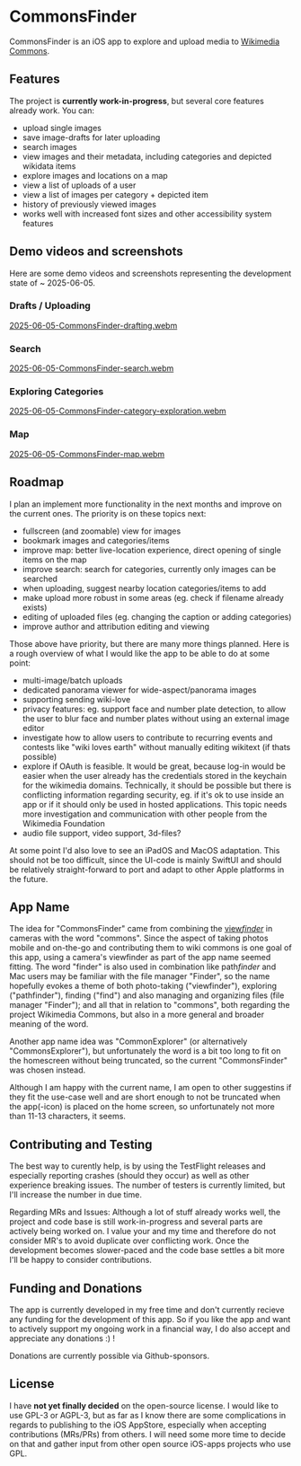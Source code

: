 # CommonsFinder

CommonsFinder is an iOS app to explore and upload media to [Wikimedia Commons](https://commons.wikimedia.org).

## Features

The project is **currently work-in-progress**, but several core features already work. You can:

- upload single images
- save image-drafts for later uploading
- search images
- view images and their metadata, including categories and depicted wikidata items
- explore images and locations on a map
- view a list of uploads of a user
- view a list of images per category + depicted item
- history of previously viewed images
- works well with increased font sizes and other accessibility system features


## Demo videos and screenshots
Here are some demo videos and screenshots representing the development state of ~ 2025-06-05.

### Drafts / Uploading
[2025-06-05-CommonsFinder-drafting.webm](https://github.com/user-attachments/assets/de33119a-dfde-4492-bd2b-fd964601f079)

### Search
[2025-06-05-CommonsFinder-search.webm](https://github.com/user-attachments/assets/d8b1019a-7a64-4348-b09e-b889549060b8)

### Exploring Categories
[2025-06-05-CommonsFinder-category-exploration.webm](https://github.com/user-attachments/assets/79b1997f-6508-47c9-b5c1-88b1e51c408d)

### Map
[2025-06-05-CommonsFinder-map.webm](https://github.com/user-attachments/assets/45fa46a9-ebe6-4d19-964e-2149ce509a14)

## Roadmap

I plan an implement more functionality in the next months and improve on the current ones. The priority is on these topics next:

- fullscreen (and zoomable) view for images
- bookmark images and categories/items
- improve map: better live-location experience, direct opening of single items on the map
- improve search: search for categories, currently only images can be searched
- when uploading, suggest nearby location categories/items to add
- make upload more robust in some areas (eg. check if filename already exists)
- editing of uploaded files (eg. changing the caption or adding categories)
- improve author and attribution editing and viewing

Those above have priority, but there are many more things planned. Here is a rough overview of what I would like the app to be able to do at some point:

- multi-image/batch uploads
- dedicated panorama viewer for wide-aspect/panorama images
- supporting sending wiki-love
- privacy features: eg. support face and number plate detection, to allow the user to blur face and number plates without using an external image editor
- investigate how to allow users to contribute to recurring events and contests like "wiki loves earth" without manually editing wikitext (if thats possible)
- explore if OAuth is feasible. It would be great, because log-in would be easier when the user already has the credentials stored in the keychain for the wikimedia domains. Technically, it should be possible but there is conflicting information regarding security, eg. if it's ok to use inside an app or if it should only be used in hosted applications. This topic needs more investigation and communication with other people from the Wikimedia Foundation
- audio file support, video support, 3d-files?

At some point I'd also love to see an iPadOS and MacOS adaptation. This should not be too difficult, since the UI-code is mainly SwiftUI and should be relatively straight-forward to port and adapt to other Apple platforms in the future.


## App Name

The idea for "CommonsFinder" came from combining the [view*finder*](https://en.wikipedia.org/wiki/Viewfinder) in cameras with the word "commons". Since the aspect of taking photos mobile and on-the-go and contributing them to wiki commons is one goal of this app, using a camera's viewfinder as part of the app name seemed fitting. The word "finder" is also used in combination like path*finder* and Mac users may be familiar  with the file manager "Finder", so the name hopefully evokes a theme of both photo-taking ("viewfinder"), exploring ("pathfinder"), finding ("find") and also managing and organizing files (file manager "Finder"); and all that in relation to "commons", both regarding the project Wikimedia Commons, but also in a more general and broader meaning of the word.

Another app name idea was "CommonExplorer" (or alternatively "CommonsExplorer"), but unfortunately the word is a bit too long to fit on the homescreen without being truncated, so the current "CommonsFinder" was chosen instead.

Although I am happy with the current name, I am open to other suggestins if they fit the use-case well and are short enough to not be truncated when the app(-icon) is placed on the home screen, so unfortunately not more than 11-13 characters, it seems.


## Contributing and Testing

The best way to curently help, is by using the TestFlight releases and especially reporting crashes (should they occur) as well as other experience breaking issues.
The number of testers is currently limited, but I'll increase the number in due time.

Regarding MRs and Issues: Although a lot of stuff already works well, the project and code base is still work-in-progress and several parts are actively being worked on. I value your and my time and therefore do not consider MR's to avoid duplicate over conflicting work.
Once the development becomes slower-paced and the code base settles a bit more I'll be happy to consider contributions.

## Funding and Donations

The app is currently developed in my free time and don't currently recieve any funding for the development of this app. So if you like the app and want to actively support my ongoing work in a financial way, I do also accept and appreciate any donations :) !

Donations are currently possible via Github-sponsors.

## License

I have **not yet finally decided** on the open-source license. I would like to use GPL-3 or AGPL-3, but as far as I know there are some complications in regards to publishing to the iOS AppStore, especially when accepting contributions (MRs/PRs) from others. I will need some more time to decide on that and gather input from other open source iOS-apps projects who use GPL.

